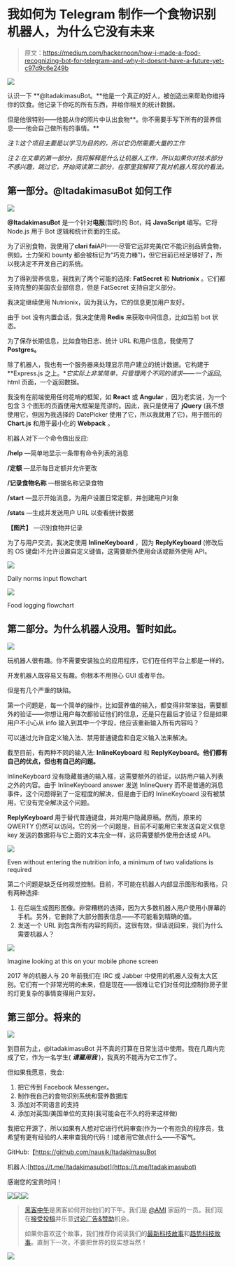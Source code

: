 # 我如何为 Telegram 制作一个食物识别机器人，为什么它没有未来

> 原文：<https://medium.com/hackernoon/how-i-made-a-food-recognizing-bot-for-telegram-and-why-it-doesnt-have-a-future-yet-c97d9c6e249b>

![](img/cfdc320f210b90c116fdf153d8815d47.png)

认识一下 **@ItadakimasuBot。**他是一个真正的好人，被创造出来帮助你维持你的饮食。他记录下你吃的所有东西，并给你相关的统计数据。

但是他很特别——他能从你的照片中认出食物**。你不需要手写下所有的营养信息——他会自己做所有的事情。**

*注 1:这个项目主要是以学习为目的的，所以它仍然需要大量的工作*

*注 2:在文章的第一部分，我将解释是什么让机器人工作，所以如果你对技术部分不感兴趣，跳过它，开始阅读第二部分，在那里我解释了我对机器人现状的看法。*

## 第一部分。@ItadakimasuBot 如何工作

![](img/d03074904deca9c44367f7bd93a41762.png)

**@ItadakimasuBot** 是一个针对**电报**(暂时)的 Bot，纯 **JavaScript** 编写。它将 Node.js 用于 Bot 逻辑和统计页面的生成。

为了识别食物，我使用了**clari fai**API——尽管它远非完美(它不能识别品牌食物，例如，士力架和 bounty 都会被标记为“巧克力棒”)，但它目前已经足够好了，所以我决定不开发自己的系统。

为了得到营养信息，我找到了两个可能的选择: **FatSecret** 和 **Nutrionix** 。它们都支持完整的美国农业部信息，但是 FatSecret 支持自定义部分。

我决定继续使用 Nutrionix，因为我认为，它的信息更加用户友好。

由于 bot 没有内置会话，我决定使用 **Redis** 来获取中间信息，比如当前 bot 状态。

为了保存长期信息，比如食物日志、统计 URL 和用户信息，我使用了 **Postgres。**

除了机器人，我也有一个服务器来处理显示用户建立的统计数据。它构建于 **Express.js 之上。**它实际上非常简单，只管理两个不同的请求——一个返回*。html 页面，一个返回数据。

我没有在前端使用任何花哨的框架，如 **React** 或 **Angular** ，因为老实说，为一个包含 3 个图形的页面使用大框架是荒谬的。因此，我只是使用了 **jQuery** (我不想使用它，但因为我选择的 DatePicker 使用了它，所以我就用了它)，用于图形的 **Chart.js** 和用于最小化的 **Webpack** 。

机器人对下一个命令做出反应:

**/help** —简单地显示一条带有命令列表的消息

**/定额** —显示每日定额并允许更改

**/记录食物名称** —根据名称记录食物

**/start** —显示开始消息，为用户设置日常定额，并创建用户对象

**/stats** —生成并发送用户 URL 以查看统计数据

**【图片】** —识别食物并记录

为了与用户交流，我决定使用 **InlineKeyboard** ，因为 **ReplyKeyboard** (修改后的 OS 键盘)不允许设置自定义键值，这需要额外使用会话或额外使用 API。

![](img/f310d07b84a992e6311eb40821c976d5.png)

Daily norms input flowchart

![](img/05f60fa5b0b3602801b495d31dc1cf01.png)

Food logging flowchart

## 第二部分。为什么机器人没用。暂时如此。

![](img/5801067c5e70a02b375c9f85b30d3290.png)

玩机器人很有趣。你不需要安装独立的应用程序，它们在任何平台上都是一样的。

开发机器人既容易又有趣。你根本不用担心 GUI 或者平台。

但是有几个严重的缺陷。

第一个问题是，每一个简单的操作，比如营养值的输入，都变得非常笨拙，需要额外的验证——你想让用户每次都验证他们的信息，还是只在最后才验证？但是如果用户不小心从 info 输入到其中一个字段，他应该重新输入所有内容吗？

可以通过允许自定义输入法、禁用普通键盘和自定义输入法来解决。

截至目前，有两种不同的输入法: **InlineKeyboard** 和 **ReplyKeyboard。他们都有自己的优点，但也有自己的问题。**

InlineKeyboard 没有隐藏普通的输入框，这需要额外的验证，以防用户输入列表之外的内容。由于 InlineKeyboard answer 发送 InlineQuery 而不是普通的消息事件，这个问题得到了一定程度的解决，但是由于旧的 InlineKeyboard 没有被禁用，它没有完全解决这个问题。

**ReplyKeyboard** 用于替代普通键盘，并对用户隐藏原稿。然而，原来的 QWERTY 仍然可以访问。它的另一个问题是，目前不可能用它来发送自定义信息 key 发送的数据将与它上面的文本完全一样，这将需要额外使用会话或 API。

![](img/aed0ceea281966d7b8d0369d3e7d269b.png)

Even without entering the nutrition info, a minimum of two validations is required

第二个问题是缺乏任何视觉控制。目前，不可能在机器人内部显示图形和表格，只有两种选择:

1.  在后端生成图形图像。非常糟糕的选择，因为大多数机器人用户使用小屏幕的手机。另外，它删除了大部分图表信息——不可能看到精确的值。
2.  发送一个 URL 到包含所有内容的网页。这很有效，但话说回来，我们为什么需要机器人？

![](img/81ad2be9cc97132656e1513d7d0e520e.png)

Imagine looking at this on your mobile phone screen

2017 年的机器人与 20 年前我们在 IRC 或 Jabber 中使用的机器人没有太大区别。它们有一个非常光明的未来，但是现在——很难让它们对任何比控制你房子里的灯更复杂的事情变得用户友好。

## 第三部分。将来的

![](img/ce722388e76324f4ba28c8682f451b26.png)

到目前为止，@ItadakimasuBot 并不真的打算在日常生活中使用。我在几周内完成了它，作为一名学生( ***请雇用我*** )，我真的不能再为它工作了。

但如果我愿意，我会:

1.  把它传到 Facebook Messenger。
2.  制作我自己的食物识别系统和营养数据库
3.  添加对不同语言的支持
4.  添加对英国/美国单位的支持(我可能会在不久的将来这样做)

我把它开源了，所以如果有人想对它进行代码审查(作为一个有抱负的程序员，我希望有更有经验的人来审查我的代码！)或者用它做点什么——不客气。

GitHub:【https://github.com/nausik/ItadakimasuBot 

机器人:[https://t.me/Itadakimasubot](https://t.me/Itadakimasubot)

感谢您的宝贵时间！

[![](img/50ef4044ecd4e250b5d50f368b775d38.png)](http://bit.ly/HackernoonFB)[![](img/979d9a46439d5aebbdcdca574e21dc81.png)](https://goo.gl/k7XYbx)[![](img/2930ba6bd2c12218fdbbf7e02c8746ff.png)](https://goo.gl/4ofytp)

> [黑客中午](http://bit.ly/Hackernoon)是黑客如何开始他们的下午。我们是 [@AMI](http://bit.ly/atAMIatAMI) 家庭的一员。我们现在[接受投稿](http://bit.ly/hackernoonsubmission)并乐意[讨论广告&赞助](mailto:partners@amipublications.com)机会。
> 
> 如果你喜欢这个故事，我们推荐你阅读我们的[最新科技故事](http://bit.ly/hackernoonlatestt)和[趋势科技故事](https://hackernoon.com/trending)。直到下一次，不要把世界的现实想当然！

![](img/be0ca55ba73a573dce11effb2ee80d56.png)